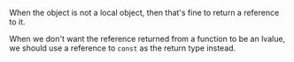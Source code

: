 When the object is not a local object, then that's fine to return a reference to it.

When we don't want the reference returned from a function to be an lvalue, we should use a reference to `const` as the return type instead.
